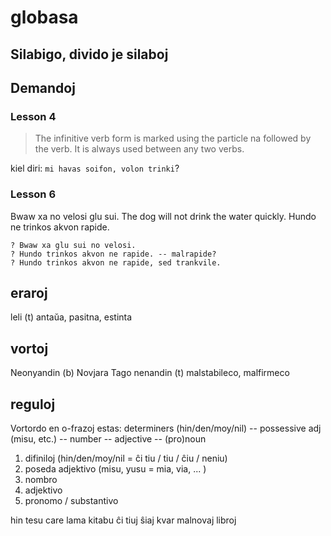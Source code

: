 # globasa


## Silabigo, divido je silaboj




## Demandoj


### Lesson 4
> The infinitive verb form is marked using the particle na followed by the verb. It is always used between any two verbs.

kiel diri: `mi havas soifon, volon trinki`?


### Lesson 6

Bwaw xa no velosi glu sui.
    The dog will not drink the water quickly.
    Hundo ne trinkos akvon rapide.

    ? Bwaw xa glu sui no velosi.
    ? Hundo trinkos akvon ne rapide. -- malrapide?
    ? Hundo trinkos akvon ne rapide, sed trankvile.


## eraroj
leli
    (t) antaŭa, pasitna, estinta 

## vortoj

Neonyandin
    (b) Novjara Tago 
nenandin
    (t) malstabileco, malfirmeco 


## reguloj

Vortordo en o-frazoj estas:
determiners (hin/den/moy/nil) -- possessive adj (misu, etc.) -- number --
adjective -- (pro)noun

1. difiniloj (hin/den/moy/nil = ĉi tiu / tiu / ĉiu / neniu) 
2. poseda adjektivo (misu, yusu = mia, via, ... ) 
3. nombro
4. adjektivo 
5. pronomo / substantivo

hin tesu care lama kitabu
ĉi tiuj ŝiaj kvar malnovaj libroj

